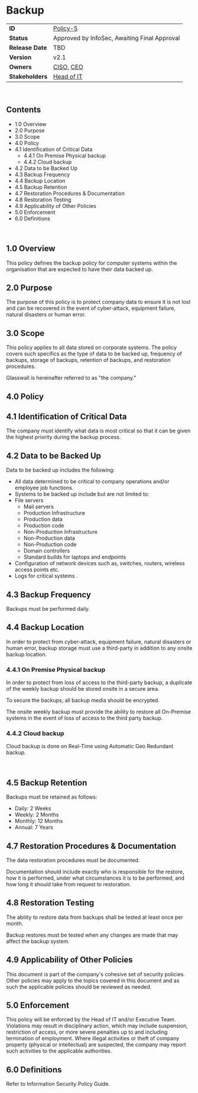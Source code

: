 ﻿
# Backup 

|                  |            | 
|------------------|------------|
| **ID**           | [Policy-5](https://glasswall.atlassian.net/browse/POLICY-5) |
| **Status**       |Approved by InfoSec, Awaiting Final Approval        |
| **Release Date** | TBD        |
| **Version**      | v2.1       |
| **Owners**       | [CISO](https://glasswall.atlassian.net/browse/ROLE-38), [CEO](https://glasswall.atlassian.net/browse/ROLE-37)       |
| **Stakeholders** | [Head of IT](https://glasswall.atlassian.net/browse/ROLE-43)|
			
 
## Contents

- 1.0 Overview
- 2.0 Purpose
- 3.0 Scope
- 4.0 Policy
- 4.1 Identification of Critical Data
  - 4.4.1 On Premise Physical backup
  - 4.4.2 Cloud backup
- 4.2 Data to be Backed Up
- 4.3 Backup Frequency
- 4.4 Backup Location
- 4.5 Backup Retention
- 4.7 Restoration Procedures & Documentation
- 4.8 Restoration Testing
- 4.9 Applicability of Other Policies
- 5.0 Enforcement
- 6.0 Definitions


 
## 1.0 Overview

This policy defines the backup policy for computer systems within the organisation that are expected to have their data backed up.

## 2.0 Purpose

The purpose of this policy is to protect company data to ensure it is not lost and can be recovered in the event of cyber-attack, equipment failure, natural disasters or human error.

## 3.0 Scope

This policy applies to all data stored on corporate systems.  The policy covers such specifics as the type of data to be backed up, frequency of backups, storage of backups, retention of backups, and restoration procedures.
 
Glasswall is hereinafter referred to as "the company."

## 4.0 Policy

## 4.1 Identification of Critical Data

The company must identify what data is most critical so that it can be given the highest priority during the backup process.

## 4.2 Data to be Backed Up

Data to be backed up includes the following:

- All data determined to be critical to company operations and/or employee job functions.  
- Systems to be backed up include but are not limited to:
- File servers
  - Mail servers
  - Production Infrastructure 
  - Production data
  - Production code
  - Non-Production Infrastructure 
  - Non-Production data
  - Non-Production code
  - Domain controllers
  - Standard builds for laptops and endpoints 
- Configuration of network devices such as, switches, routers, wireless access points etc.
- Logs for critical systems  .

## 4.3 Backup Frequency

Backups must be performed daily.

## 4.4 Backup Location

In order to protect from cyber-attack, equipment failure, natural disasters or human error, backup storage must use a third-party in addition to any onsite backup location.

### 4.4.1 On Premise Physical backup

In order to protect from loss of access to the third-party backup, a duplicate of the weekly backup should be stored onsite in a secure area.

To secure the backups, all backup media should be encrypted.

The onsite weekly backup must provide the ability to restore all On-Premise systems in the event of loss of access to the third party backup.

### 4.4.2 Cloud backup

Cloud backup is done on Real-Time using Automatic Geo Redundant backup.

 
## 4.5 Backup Retention

Backups must be retained as follows:

- Daily:   2 Weeks
- Weekly:  2 Months
- Monthly: 12 Months
- Annual:  7 Years
 
## 4.7 Restoration Procedures & Documentation

The data restoration procedures must be documented.

Documentation should include exactly who is responsible for the restore, how it is performed, under what circumstances it is to be performed, and how long it should take from request to restoration.

## 4.8 Restoration Testing

The ability to restore data from backups shall be tested at least once per month.

Backup restores must be tested when any changes are made that may affect the backup system.

## 4.9 Applicability of Other Policies

This document is part of the company's cohesive set of security policies.  Other policies may apply to the topics covered in this document and as such the applicable policies should be reviewed as needed.

## 5.0 Enforcement

This policy will be enforced by the Head of IT and/or Executive Team. Violations may result in disciplinary action, which may include suspension, restriction of access, or more severe penalties up to and including termination of employment. Where illegal activities or theft of company property (physical or intellectual) are suspected, the company may report such activities to the applicable authorities.

## 6.0 Definitions

Refer to Information Security Policy Guide.


